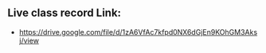 
## Live class record Link:
* https://drive.google.com/file/d/1zA6VfAc7kfpd0NX6dGjEn9KOhGM3Aksj/view